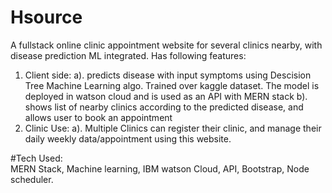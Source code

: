 # Hsource
A fullstack online clinic appointment website for several clinics nearby, with disease prediction ML integrated.
Has following features:
1. Client side:
  a). predicts disease with input symptoms using Descision Tree Machine Learning algo. Trained over kaggle dataset. The model is deployed in watson cloud and 
      is used as an API with MERN stack
  b). shows list of nearby clinics according to the predicted disease, and allows user to book an appointment
2. Clinic Use:
  a). Multiple Clinics can register their clinic, and manage their daily weekly data/appointment using this website.

#Tech Used:  
MERN Stack, Machine learning, IBM watson Cloud, API, Bootstrap, Node scheduler.
